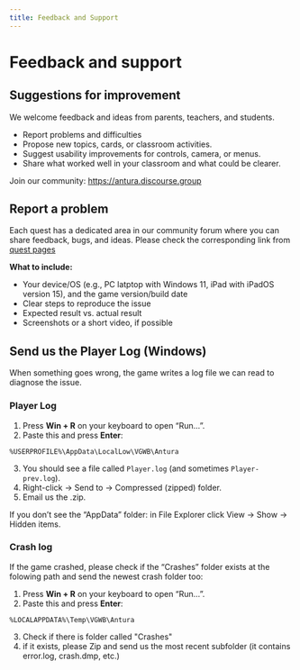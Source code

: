 ```yaml
---
title: Feedback and Support
---
```


# Feedback and support

## Suggestions for improvement

We welcome feedback and ideas from parents, teachers, and students.

- Report problems and difficulties
- Propose new topics, cards, or classroom activities.
- Suggest usability improvements for controls, camera, or menus.
- Share what worked well in your classroom and what could be clearer.

Join our community: <https://antura.discourse.group>

## Report a problem

Each quest has a dedicated area in our community forum where you can share feedback, bugs, and ideas. Please check the corresponding link from [quest pages](../content/quests/index.md)

**What to include:**

- Your device/OS (e.g., PC latptop with Windows 11, iPad with iPadOS version 15), and the game version/build date
- Clear steps to reproduce the issue
- Expected result vs. actual result
- Screenshots or a short video, if possible

## Send us the Player Log (Windows)

When something goes wrong, the game writes a log file we can read to diagnose the issue.

### Player Log

1. Press **Win + R** on your keyboard to open “Run…”.
2. Paste this and press **Enter**:

```shell
%USERPROFILE%\AppData\LocalLow\VGWB\Antura
```

3. You should see a file called `Player.log` (and sometimes `Player-prev.log`).
4. Right-click → Send to → Compressed (zipped) folder.
5. Email us the .zip.


If you don’t see the “AppData” folder: in File Explorer click View → Show → Hidden items.

### Crash log
If the game crashed, please check if the “Crashes” folder exists at the folowing path and send the newest crash folder too:

1. Press **Win + R** on your keyboard to open “Run…”.
2. Paste this and press **Enter**:

```shell
%LOCALAPPDATA%\Temp\VGWB\Antura
```
3. Check if there is folder called "Crashes"
4. if it exists, please Zip and send us the most recent subfolder (it contains error.log, crash.dmp, etc.)